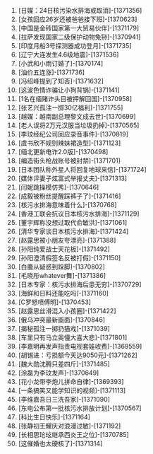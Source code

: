 
1. [日媒：24日核污染水排海或取消]-[1371356]
1. [女孩回应26岁还被爸爸接下班]-[1370623]
1. [中国是金砖国家第一大贸易伙伴]-[1371179]
1. [拉萨发现国家二级保护动物兔狲]-[1370941]
1. [印度月船3号探测器成功登月]-[1371735]
1. [辽宁大连发生4.6级地震]-[1371536]
1. [小武和小雨订婚了]-[1370174]
1. [油价五连涨]-[1371736]
1. [冯绍峰提到了知否]-[1371632]
1. [这波色情诈骗让小狗背锅]-[1371141]
1. [1名在缅赌诈头目被押解回国]-[1370958]
1. [张艺兴孤注一掷30亿福利]-[1371755]
1. [越媒：越南副总理黎文成去世]-[1370699]
1. [老人误将2万元汉服当垃圾扔掉]-[1370565]
1. [李玟经纪公司回应录音事件]-[1370819]
1. [虞书欣不规则辣妹裙造型]-[1371123]
1. [缅北更新电诈2.0版]-[1370498]
1. [编造街头枪战账号被封禁]-[1371701]
1. [日本团队称外星人将回复地球来信]-[1371724]
1. [媒体评妻子炫富式举报丈夫]-[1371313]
1. [闫妮跳操模仿秀]-[1370646]
1. [成毅被粉丝提醒踩裤子了]-[1371416]
1. [核污水排海意味着什么]-[1370768]
1. [香港工联会抗议日本核污水排海]-[1371129]
1. [董宇辉称没想过取代俞敏洪]-[1371061]
1. [清华专家谈日本核污水排海]-[1371424]
1. [赵露思被小朋友夸漂亮]-[1371388]
1. [孙阳纯爱战士天花板]-[1371492]
1. [孙阳澄清假签名反被打假]-[1371150]
1. [白鹿从疑惑到跺脚]-[1370802]
1. [毛晓彤whatever舞]-[1371386]
1. [日本专家：核污水排海后患无穷]-[1370729]
1. [海鲜和日料还能吃吗]-[1371160]
1. [C罗怒喷傅明]-[1370453]
1. [赵露思丝滑混入小孩圈]-[1371422]
1. [俄乌冲突最新画面]-[1370846]
1. [揭秘孤注一掷扔猫戏]-[1371039]
1. [车里只有马立奥懂大喜大悲]-[1371801]
1. [李嘉明再发声指责电视套娃收费]-[1369559]
1. [胡锡进：亏损额今天达9050元]-[1371262]
1. [魏大勋沈腾只差四斤]-[1371485]
1. [涂磊为李玟发声]-[1370649]
1. [花小龙带李炮儿拼命自律]-[1369393]
1. [一条搞笑又能学知识的视频]-[1371113]
1. [李维嘉吾日三洗吾家]-[1371090]
1. [东电公布第一批核污水排放计划]-[1370567]
1. [科比生日快乐]-[1371164]
1. [张静初王耀庆对浪漫过敏]-[1371192]
1. [长相思玱玹继承西炎王之位]-[1370785]
1. [这催婚也太硬核了]-[1371314]